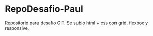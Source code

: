# RepoDesafio-Paul
Repositorio para desafío GIT. Se subió html + css con grid, flexbox y responsive.
